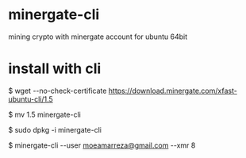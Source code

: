 # minergate-cli
mining crypto with minergate account for ubuntu 64bit

# install with cli
$ wget --no-check-certificate https://download.minergate.com/xfast-ubuntu-cli/1.5

$ mv 1.5 minergate-cli

$ sudo dpkg -i minergate-cli

$ minergate-cli --user moeamarreza@gmail.com --xmr 8
